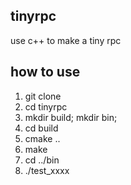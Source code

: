## tinyrpc
use c++ to make a tiny rpc

## how to use

1. git clone
2. cd tinyrpc
3. mkdir build; mkdir bin;
4. cd build
5. cmake ..
6. make
7. cd ../bin
8. ./test_xxxx
